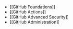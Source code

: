 - [[GitHub Foundations]]
- [[GitHub Actions]]
- [[GitHub Advanced Security]]
- [[GitHub Administration]]